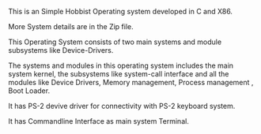 This is an Simple Hobbist Operating system developed in C and X86. 

More System details are in the Zip file.

This Operating System consists of two main systems  and module subsystems like Device-Drivers.

The systems and modules in this operating system includes the main system kernel, the subsystems like system-call interface and all the modules like Device Drivers, Memory management, Process management , Boot Loader.

It has PS-2 devive driver for connectivity with PS-2 keyboard system.

It has Commandline Interface as main system Terminal.
